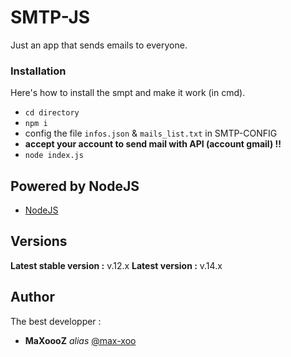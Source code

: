 # SMTP-JS

Just an app that sends emails to everyone.

### Installation

Here's how to install the smpt and make it work (in cmd).

- ``cd directory``
- ``npm i``
- config the file `infos.json` & `mails_list.txt` in SMTP-CONFIG
- **accept your account to send mail with API (account gmail) !!**
- ``node index.js``

## Powered by NodeJS

* [NodeJS](https://nodejs.org/en/)

## Versions

**Latest stable version :** v.12.x
**Latest version :** v.14.x

## Author

The best developper :

* **MaXoooZ** _alias_ [@max-xoo](https://github.com/max-xoo)
